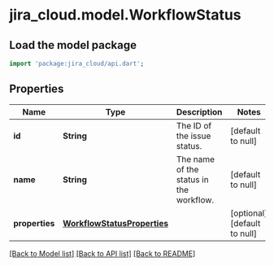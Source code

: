 # jira_cloud.model.WorkflowStatus

## Load the model package
```dart
import 'package:jira_cloud/api.dart';
```

## Properties
Name | Type | Description | Notes
------------ | ------------- | ------------- | -------------
**id** | **String** | The ID of the issue status. | [default to null]
**name** | **String** | The name of the status in the workflow. | [default to null]
**properties** | [**WorkflowStatusProperties**](WorkflowStatusProperties.md) |  | [optional] [default to null]

[[Back to Model list]](../README.md#documentation-for-models) [[Back to API list]](../README.md#documentation-for-api-endpoints) [[Back to README]](../README.md)


